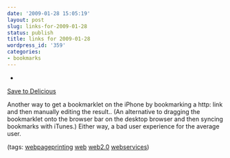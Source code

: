 ```yaml
---
date: '2009-01-28 15:05:19'
layout: post
slug: links-for-2009-01-28
status: publish
title: links for 2009-01-28
wordpress_id: '359'
categories:
- bookmarks
---
```


  * 
                

[Save to Delicious](http://delicioussafari.com/___?javascript:window.location='dsbookmarks://save?url='+encodeURIComponent(document.location)+'&title='+encodeURIComponent(document.title))


                

Another way to get a bookmarklet on the iPhone by bookmarking a http: link and then manually editing the result.. (An alternative to dragging the bookmarklet onto the browser bar on the desktop browser and then syncing bookmarks with iTunes.)  Either way, a bad user experience for the average user.


                

(tags: [webpageprinting](http://delicious.com/eob/webpageprinting) [web](http://delicious.com/eob/web) [web2.0](http://delicious.com/eob/web2.0) [webservices](http://delicious.com/eob/webservices))


            
